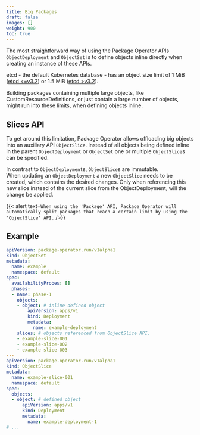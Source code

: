 ```yaml
---
title: Big Packages
draft: false
images: []
weight: 900
toc: true
---
```


The most straightforward way of using the Package Operator APIs `ObjectDeployment`
and `ObjectSet` is to define objects inline directly when creating an instance of
these APIs.

etcd - the default Kubernetes database - has an object size limit of 1 MiB
([etcd <=v3.2](https://etcd.io/docs/v3.2/dev-guide/limit/)) or 1.5 MiB ([etcd >v3.2](https://etcd.io/docs/v3.3/dev-guide/limit/)).

Building packages containing multiple large objects, like CustomResourceDefinitions,
or just contain a large number of objects, might run into these limits, when defining
objects inline.

## Slices API

To get around this limitation, Package Operator allows offloading big objects into
an auxiliary API `ObjectSlice`. Instead of all objects being defined inline in the
parent `ObjectDeployment` or `ObjectSet` one or multiple `ObjectSlice`s can be specified.

In contrast to `ObjectDeployment`s, `ObjectSlice`s are immutable.\
When updating an `ObjectDeployment` a new `ObjectSlice` needs to be created, which
contains the desired changes. Only when referencing this new slice instead of the
current slice from the ObjectDeployment, will the change be applied.

{{< alert text=`When using the 'Package' API, Package Operator will automatically
split packages that reach a certain limit by using the 'ObjectSlice' API.` />}}

## Example

```yaml
apiVersion: package-operator.run/v1alpha1
kind: ObjectSet
metadata:
  name: example
  namespace: default
spec:
  availabilityProbes: []
  phases:
  - name: phase-1
    objects:
    - object: # inline defined object
        apiVersion: apps/v1
        kind: Deployment
        metadata:
          name: example-deployment
    slices: # objects referenced from ObjectSlice API.
    - example-slice-001
    - example-slice-002
    - example-slice-003
---
apiVersion: package-operator.run/v1alpha1
kind: ObjectSlice
metadata:
  name: example-slice-001
  namespace: default
spec:
  objects:
  - object: # defined object
      apiVersion: apps/v1
      kind: Deployment
      metadata:
        name: example-deployment-1
# ...
```

